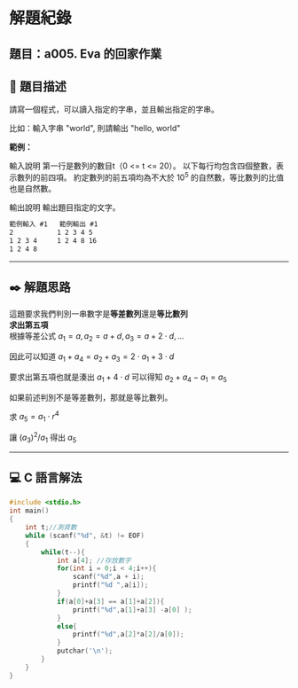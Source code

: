# 解題紀錄

## 題目：a005. Eva 的回家作業

## 📙 題目描述

請寫一個程式，可以讀入指定的字串，並且輸出指定的字串。

比如：輸入字串 "world", 則請輸出 "hello, world"

**範例：**


輸入說明
第一行是數列的數目t（0 <= t <= 20）。 以下每行均包含四個整數，表示數列的前四項。 約定數列的前五項均為不大於 $10^5$
的自然數，等比數列的比值也是自然數。

輸出說明
輸出題目指定的文字。


```txt
範例輸入 #1   範例輸出 #1 
2           1 2 3 4 5
1 2 3 4     1 2 4 8 16
1 2 4 8         
```



---

## ✒️ 解題思路

這題要求我們判別一串數字是**等差數列**還是**等比數列**  
**求出第五項**  
根據等差公式 $a_1 = a, a_2 =a + d, a_3 = a + 2\cdot d,...$  

因此可以知道 $a_1 + a_4 = a_2 + a_3 = 2 \cdot a_1 + 3\cdot d$  

要求出第五項也就是湊出 $a_1 + 4 \cdot d$ 可以得知 $a_2 +a_4 - a_1 = a_5$

如果前述判別不是等差數列，那就是等比數列。

求 $a_5 = a_1 \cdot r ^{4}$  

讓 $(a_{3})^{2} / a_1$ 得出 $a_5$

---

## 💻 C 語言解法

```c
#include <stdio.h>
int main()
{
    int t;//測資數
    while (scanf("%d", &t) != EOF)
    {
        while(t--){ 
            int a[4]; //存放數字
            for(int i = 0;i < 4;i++){
                scanf("%d",a + i);
                printf("%d ",a[i]);
            }
            if(a[0]+a[3] == a[1]+a[2]){
                printf("%d",a[1]+a[3] -a[0] );
            }
            else{
                printf("%d",a[2]*a[2]/a[0]);
            }
            putchar('\n');
        }
    }
}
```
